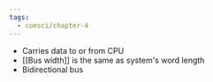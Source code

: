 ```yaml
---
tags:
  - comsci/chapter-4
---
```


- Carries data to or from CPU
- [[Bus width]] is the same as system's word length
- Bidirectional bus